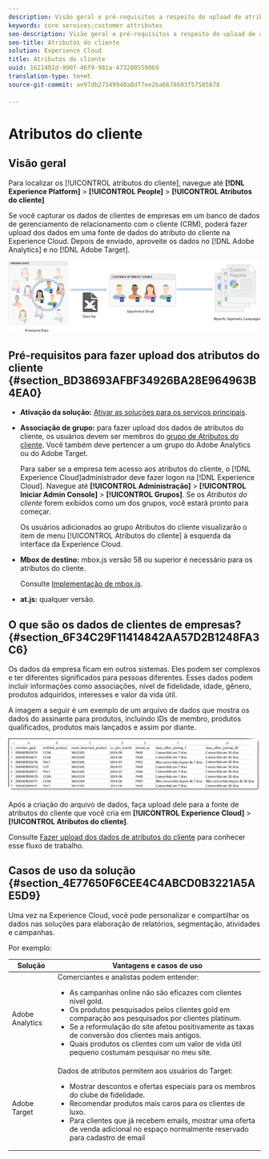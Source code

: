 ```yaml
---
description: Visão geral e pré-requisitos a respeito do upload de atributos do cliente na Experience Cloud.
keywords: core services;customer attributes
seo-description: Visão geral e pré-requisitos a respeito do upload de atributos do cliente na Experience Cloud.
seo-title: Atributos do cliente
solution: Experience Cloud
title: Atributos do cliente
uuid: 1621402d-990f-46f9-981a-473280559069
translation-type: tm+mt
source-git-commit: ae97db27349940a8df7ee2ba6678683f57585678

---
```



# Atributos do cliente

## Visão geral

Para localizar os [!UICONTROL atributos do cliente], navegue até **[!DNL Experience Platform]** &gt; **[!UICONTROL People]** &gt; **[!UICONTROL Atributos do cliente]**

Se você capturar os dados de clientes de empresas em um banco de dados de gerenciamento de relacionamento com o cliente (CRM), poderá fazer upload dos dados em uma fonte de dados do atributo do cliente na Experience Cloud. Depois de enviado, aproveite os dados no [!DNL Adobe Analytics] e no [!DNL Adobe Target].

![](assets/custom_reports.png)

## Pré-requisitos para fazer upload dos atributos do cliente {#section_BD38693AFBF34926BA28E964963B4EA0}


* **Ativação da solução:** [Ativar as soluções para os serviços principais](../core-services/core-services.md#concept_07ED1D5C64234E77976E6D572E78FB9C).

* **Associação de grupo:** para fazer upload dos dados de atributos do cliente, os usuários devem ser membros do [grupo de Atributos do cliente](../admin-getting-started/admin-getting-started.md#task_3295A85536BF48899A1AB40D207E77E9). Você também deve pertencer a um grupo do Adobe Analytics ou do Adobe Target.

   Para saber se a empresa tem acesso aos atributos do cliente, o [!DNL Experience Cloud]administrador deve fazer logon na [!DNL Experience Cloud]. Navegue até **[!UICONTROL Administração]** &gt; **[!UICONTROL Iniciar Admin Console]** &gt; **[!UICONTROL Grupos]**. Se os *Atributos do cliente* forem exibidos como um dos grupos, você estará pronto para começar.

   Os usuários adicionados ao grupo Atributos do cliente visualizarão o item de menu [!UICONTROL Atributos do cliente] à esquerda da interface da Experience Cloud.

* **Mbox de destino:** mbox.js versão 58 ou superior é necessário para os atributos do cliente.


   Consulte [Implementação de mbox.js](https://docs.adobe.com/content/help/en/target/using/implement-target/client-side/mbox-implement/mbox-download.html).

* **at.js:** qualquer versão.

## O que são os dados de clientes de empresas? {#section_6F34C29F11414842AA57D2B1248FA3C6}

Os dados da empresa ficam em outros sistemas. Eles podem ser complexos e ter diferentes significados para pessoas diferentes. Esses dados podem incluir informações como associações, nível de fidelidade, idade, gênero, produtos adquiridos, interesses e valor da vida útil.

A imagem a seguir é um exemplo de um arquivo de dados que mostra os dados do assinante para produtos, incluindo IDs de membro, produtos qualificados, produtos mais lançados e assim por diante.

![](assets/01_crs_usecase.png)

Após a criação do arquivo de dados, faça upload dele para a fonte de atributos do cliente que você cria em **[!UICONTROL Experience Cloud]** &gt; **[!UICONTROL Atributos do cliente]**.

Consulte [Fazer upload dos dados de atributos do cliente](../attributes/t-crs-usecase.md#task_BCC327B2A0EF4A1BBB2934013AB92B78) para conhecer esse fluxo de trabalho.

## Casos de uso da solução {#section_4E77650F6CEE4C4ABCD0B3221A5AE5D9}

Uma vez na Experience Cloud, você pode personalizar e compartilhar os dados nas soluções para elaboração de relatórios, segmentação, atividades e campanhas.

Por exemplo:

| Solução | Vantagens e casos de uso |
|--- |--- |
| Adobe Analytics | Comerciantes e analistas podem entender:<ul><li>As campanhas online não são eficazes com clientes nível gold.</li><li>Os produtos pesquisados pelos clientes gold em comparação aos pesquisados por clientes platinum.</li><li>Se a reformulação do site afetou positivamente as taxas de conversão dos clientes mais antigos.</li><li>Quais produtos os clientes com um valor de vida útil pequeno costumam pesquisar no meu site.</li></ul> |
| Adobe Target | Dados de atributos permitem aos usuários do Target:<ul><li>Mostrar descontos e ofertas especiais para os membros do clube de fidelidade.</li><li>Recomendar produtos mais caros para os clientes de luxo.</li><li>Para clientes que já recebem emails, mostrar uma oferta de venda adicional no espaço normalmente reservado para cadastro de email</li></ul> |
